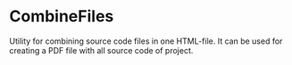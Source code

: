 # CombineFiles

Utility for combining source code files in one HTML-file. It can be used for creating a PDF file with all source code of project.
